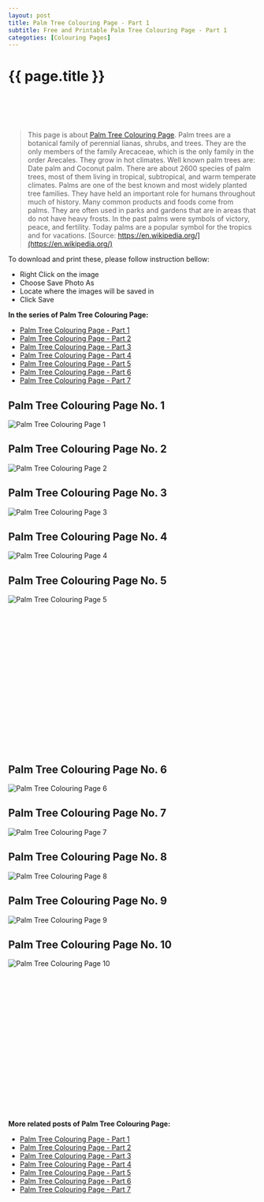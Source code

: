 ```yaml
---
layout: post
title: Palm Tree Colouring Page - Part 1
subtitle: Free and Printable Palm Tree Colouring Page - Part 1
categoties: [Colouring Pages]
---
```

{{ page.title }}
================
<script async src="//pagead2.googlesyndication.com/pagead/js/adsbygoogle.js"></script><!-- UnderTitleAds --> <ins class="adsbygoogle" style="display:inline-block;width:468px;height:60px" data-ad-client="ca-pub-6753140515841889" data-ad-slot="4010138290"></ins><script> (adsbygoogle = window.adsbygoogle || []).push({}); </script>

> This page is about [Palm Tree Colouring Page](https://freecoloringpages.github.io/). Palm trees are a botanical family of perennial lianas, shrubs, and trees. They are the only members of the family Arecaceae, which is the only family in the order Arecales. They grow in hot climates. Well known palm trees are: Date palm and Coconut palm. There are about 2600 species of palm trees, most of them living in tropical, subtropical, and warm temperate climates. Palms are one of the best known and most widely planted tree families. They have held an important role for humans throughout much of history. Many common products and foods come from palms. They are often used in parks and gardens that are in areas that do not have heavy frosts. In the past palms were symbols of victory, peace, and fertility. Today palms are a popular symbol for the tropics and for vacations. [Source: https://en.wikipedia.org/](https://en.wikipedia.org/)

To download and print these, please follow instruction bellow:
* Right Click on the image 
* Choose Save Photo As 
* Locate where the images will be saved in 
* Click Save

**In the series of Palm Tree Colouring Page:**

* [Palm Tree Colouring Page - Part 1](https://freecoloringpages.github.io/2017/12/05/Palm-Tree-Colouring-Page-part-1.html)
* [Palm Tree Colouring Page - Part 2](https://freecoloringpages.github.io/2017/12/05/Palm-Tree-Colouring-Page-part-2.html)
* [Palm Tree Colouring Page - Part 3](https://freecoloringpages.github.io/2017/12/05/Palm-Tree-Colouring-Page-part-3.html)
* [Palm Tree Colouring Page - Part 4](https://freecoloringpages.github.io/2017/12/05/Palm-Tree-Colouring-Page-part-4.html)
* [Palm Tree Colouring Page - Part 5](https://freecoloringpages.github.io/2017/12/05/Palm-Tree-Colouring-Page-part-5.html)
* [Palm Tree Colouring Page - Part 6](https://freecoloringpages.github.io/2017/12/05/Palm-Tree-Colouring-Page-part-6.html)
* [Palm Tree Colouring Page - Part 7](https://freecoloringpages.github.io/2017/12/05/Palm-Tree-Colouring-Page-part-7.html)

## Palm Tree Colouring Page No. 1
![Palm Tree Colouring Page 1](https://freecoloringpages.github.io/img3/Palm-Tree-Colouring-Page%20(1).jpg "Palm Tree Colouring Page 1")

## Palm Tree Colouring Page No. 2
![Palm Tree Colouring Page 2](https://freecoloringpages.github.io/img3/Palm-Tree-Colouring-Page%20(2).jpg "Palm Tree Colouring Page 2")

## Palm Tree Colouring Page No. 3
![Palm Tree Colouring Page 3](https://freecoloringpages.github.io/img3/Palm-Tree-Colouring-Page%20(3).jpg "Palm Tree Colouring Page 3")

## Palm Tree Colouring Page No. 4
![Palm Tree Colouring Page 4](https://freecoloringpages.github.io/img3/Palm-Tree-Colouring-Page%20(4).jpg "Palm Tree Colouring Page 4")

## Palm Tree Colouring Page No. 5
![Palm Tree Colouring Page 5](https://freecoloringpages.github.io/img3/Palm-Tree-Colouring-Page%20(5).jpg "Palm Tree Colouring Page 5")

<script async src="//pagead2.googlesyndication.com/pagead/js/adsbygoogle.js"></script><!-- Texxtonly --><ins class="adsbygoogle" style="display:inline-block;width:336px;height:280px" data-ad-client="ca-pub-6753140515841889" data-ad-slot="3207852233"></ins><script>(adsbygoogle = window.adsbygoogle || []).push({}); </script>

## Palm Tree Colouring Page No. 6
![Palm Tree Colouring Page 6](https://freecoloringpages.github.io/img3/Palm-Tree-Colouring-Page%20(6).jpg "Palm Tree Colouring Page 6")

## Palm Tree Colouring Page No. 7
![Palm Tree Colouring Page 7](https://freecoloringpages.github.io/img3/Palm-Tree-Colouring-Page%20(7).jpg "Palm Tree Colouring Page 7")

## Palm Tree Colouring Page No. 8
![Palm Tree Colouring Page 8](https://freecoloringpages.github.io/img3/Palm-Tree-Colouring-Page%20(8).jpg "Palm Tree Colouring Page 8")

## Palm Tree Colouring Page No. 9
![Palm Tree Colouring Page 9](https://freecoloringpages.github.io/img3/Palm-Tree-Colouring-Page%20(9).jpg "Palm Tree Colouring Page 9")

## Palm Tree Colouring Page No. 10
![Palm Tree Colouring Page 10](https://freecoloringpages.github.io/img3/Palm-Tree-Colouring-Page%20(10).jpg "Palm Tree Colouring Page 10")

<script async src="//pagead2.googlesyndication.com/pagead/js/adsbygoogle.js"></script><!-- Texxtonly --><ins class="adsbygoogle" style="display:inline-block;width:336px;height:280px" data-ad-client="ca-pub-6753140515841889" data-ad-slot="3207852233"></ins><script>(adsbygoogle = window.adsbygoogle || []).push({}); </script>

**More related posts of Palm Tree Colouring Page:**

* [Palm Tree Colouring Page - Part 1](https://freecoloringpages.github.io/2017/12/05/Palm-Tree-Colouring-Page-part-1.html)
* [Palm Tree Colouring Page - Part 2](https://freecoloringpages.github.io/2017/12/05/Palm-Tree-Colouring-Page-part-2.html)
* [Palm Tree Colouring Page - Part 3](https://freecoloringpages.github.io/2017/12/05/Palm-Tree-Colouring-Page-part-3.html)
* [Palm Tree Colouring Page - Part 4](https://freecoloringpages.github.io/2017/12/05/Palm-Tree-Colouring-Page-part-4.html)
* [Palm Tree Colouring Page - Part 5](https://freecoloringpages.github.io/2017/12/05/Palm-Tree-Colouring-Page-part-5.html)
* [Palm Tree Colouring Page - Part 6](https://freecoloringpages.github.io/2017/12/05/Palm-Tree-Colouring-Page-part-6.html)
* [Palm Tree Colouring Page - Part 7](https://freecoloringpages.github.io/2017/12/05/Palm-Tree-Colouring-Page-part-7.html)


